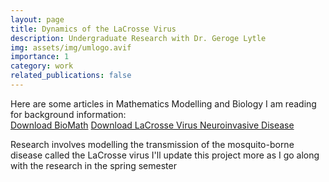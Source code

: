 ```yaml
---
layout: page
title: Dynamics of the LaCrosse Virus
description: Undergraduate Research with Dr. Geroge Lytle
img: assets/img/umlogo.avif
importance: 1
category: work
related_publications: false
---
```


Here are some articles in Mathematics Modelling and Biology I am reading for background information:  
[Download BioMath](https://raw.githubusercontent.com/benlebdaoui/benlebdaoui.github.io/main/assets/pdf/2018_BlackwoodChilds_LettersBioMath%20(2).pdf) 
[Download LaCrosse Virus Neuroinvasive Disease](https://raw.githubusercontent.com/benlebdaoui/benlebdaoui.github.io/main/assets/pdf/Day%20et%20al.%202023%20-%20La%20Crosse%20virus%20neuroinvasive%20disease%20-%20the%20kids%20are%20not%20alright.pdf)


Research involves modelling the transmission of the mosquito-borne disease called the LaCrosse virus
I'll update this project more as I go along with the research in the spring semester


